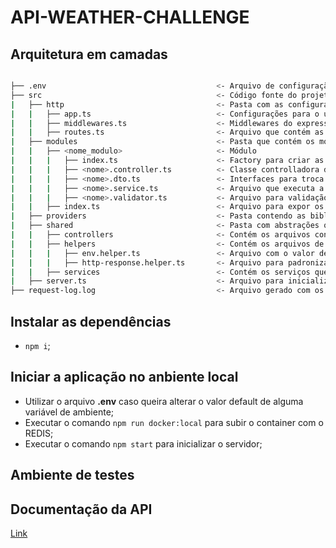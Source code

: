 # API-WEATHER-CHALLENGE

## Arquitetura em camadas

```bash

├── .env                                      <- Arquivo de configuração de ambiente
├── src                                       <- Código fonte do projeto
|   ├── http                                  <- Pasta com as configurações da camada de http
|   |   ├── app.ts                            <- Configurações para o uso do express
|   |   ├── middlewares.ts                    <- Middlewares do express
|   |   ├── routes.ts                         <- Arquivo que contém as rotas do projeto
|   ├── modules                               <- Pasta que contém os modulos do projeto
|   |   ├── <nome_modulo>                     <- Módulo 
|   |   |   ├── index.ts                      <- Factory para criar as instâncias das classes que serão expostas
|   |   |   ├── <nome>.controller.ts          <- Classe controlladora do módulo
|   |   |   ├── <nome>.dto.ts                 <- Interfaces para troca de informações entre objetos
|   |   |   ├── <nome>.service.ts             <- Arquivo que executa a regra de negócio
|   |   |   ├── <nome>.validator.ts           <- Arquivo para validação da requisição
|   |   ├── index.ts                          <- Arquivo para expor os módulos
|   ├── providers                             <- Pasta contendo as bibliotecas utilizadas
|   ├── shared                                <- Pasta com abstrações que podem ser utilizadas em diferentes módulos
|   |   ├── controllers                       <- Contém os arquivos controladores com abstrações
|   |   ├── helpers                           <- Contém os arquivos de ajuda que podem ser utilizados em diferentes módulos
|   |   |   ├── env.helper.ts                 <- Arquivo com o valor default das variáveis utilizadas na aplicação
|   |   |   ├── http-response.helper.ts       <- Arquivo para padronizar as respostas da aplicação
|   |   ├── services                          <- Contém os serviços que podem ser utilizados em diferentes módulos
|   ├── server.ts                             <- Arquivo para inicializar o servidor
├── request-log.log                           <- Arquivo gerado com os logs das requisições

```

## Instalar as dependências

- ```npm i```;

## Iniciar a aplicação no anbiente local

- Utilizar o arquivo **.env** caso queira alterar o valor default de alguma variável de ambiente;
- Executar o comando ```npm run docker:local``` para subir o container com o REDIS;
- Executar o comando ```npm start``` para inicializar o servidor;

## Ambiente de testes


## Documentação da API

[Link](doc/README.md)
